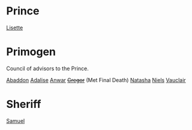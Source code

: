 <!-- TITLE: Officials -->
<!-- SUBTITLE: The Officials of our fair city of Minneapolis-->

# Prince
 [Lisette](/home/vtm/npc/lisette)

# Primogen
Council of advisors to the Prince.

[Abaddon](/home/vtm/npc/abaddon)
[Adalise](/home/vtm/npc/adalise)
[Anwar](/home/vtm/npc/anwar)
~~[Gregor](/home/vtm/npc/gregor)~~ (Met Final Death)
[Natasha](/home/vtm/npc/natasha)
[Niels](/home/vtm/npc/niels)
[Vauclair](/home/vtm/npc/vauclair)

# Sheriff
[Samuel](/home/vtm/npc/samuel)




